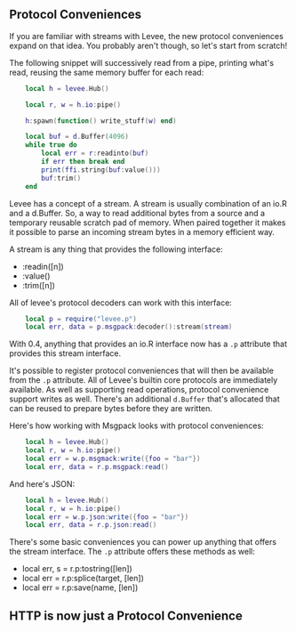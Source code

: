 Protocol Conveniences
---------------------

If you are familiar with streams with Levee, the new protocol conveniences
expand on that idea. You probably aren't though, so let's start from scratch!

The following snippet will successively read from a pipe, printing what's read,
reusing the same memory buffer for each read:

```lua
    local h = levee.Hub()

    local r, w = h.io:pipe()

    h:spawn(function() write_stuff(w) end)

    local buf = d.Buffer(4096)
    while true do
        local err = r:readinto(buf)
        if err then break end
        print(ffi.string(buf:value()))
        buf:trim()
    end
```

Levee has a concept of a stream. A stream is usually combination of an io.R
and a d.Buffer. So, a way to read additional bytes from a source and a
temporary reusable scratch pad of memory. When paired together it makes it
possible to parse an incoming stream bytes in a memory efficient way.

A stream is any thing that provides the following interface:

- :readin([n])
- :value()
- :trim([n])

All of levee's protocol decoders can work with this interface:

```lua
    local p = require("levee.p")
    local err, data = p.msgpack:decoder():stream(stream)
```

With 0.4, anything that provides an io.R interface now has a `.p` attribute
that provides this stream interface.

It's possible to register protocol conveniences that will then be available
from the `.p` attribute. All of Levee's builtin core protocols are immediately
available. As well as supporting read operations, protocol convenience support
writes as well. There's an additional `d.Buffer` that's allocated that can be
reused to prepare bytes before they are written.

Here's how working with Msgpack looks with protocol conveniences:

```lua
    local h = levee.Hub()
    local r, w = h.io:pipe()
    local err = w.p.msgmack:write({foo = "bar"})
    local err, data = r.p.msgpack:read()
```

And here's JSON:

```lua
    local h = levee.Hub()
    local r, w = h.io:pipe()
    local err = w.p.json:write({foo = "bar"})
    local err, data = r.p.json:read()
```

There's some basic conveniences you can power up anything that offers the
stream interface. The `.p` attribute offers these methods as well:

- local err, s = r.p:tostring([len])
- local err = r.p:splice(target, [len])
- local err = r.p:save(name, [len])

HTTP is now just a Protocol Convenience
---------------------------------------

